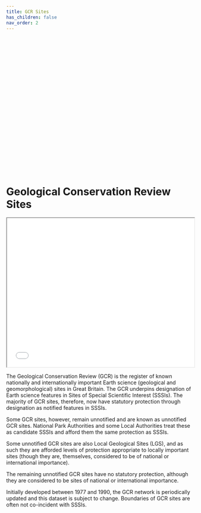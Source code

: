```yaml
---
title: GCR Sites
has_children: false
nav_order: 2
---
```


<div style = "height: 360px" id="map"></div>
<script>
	const map = L.map('map').setView([51.13, -3.10], 9);

	const tiles = L.tileLayer('https://tile.openstreetmap.org/{z}/{x}/{y}.png', {
		maxZoom: 19,
		attribution: '&copy; <a href="http://www.openstreetmap.org/copyright">OpenStreetMap</a>'
	}).addTo(map);
	map.addControl(new L.Control.Fullscreen());
	L.control.mousePosition().addTo(map);
 </script>
 
# Geological Conservation Review Sites

<iframe src="[demo_iframe.htm](https://dorsetgeology.github.io/gcr-csv/)" style="height:400px; width:100%;" title="Dorset GCR Sites"></iframe>

The Geological Conservation Review (GCR) is the register of known nationally and internationally important Earth science (geological and geomorphological) sites in Great Britain. The GCR underpins designation of Earth science features in Sites of Special Scientific Interest (SSSIs). The majority of GCR sites, therefore, now have statutory protection through designation as notified features in SSSIs.

Some GCR sites, however, remain unnotified and are known as unnotified GCR sites. National Park Authorities and some Local Authorities treat these as candidate SSSIs and afford them the same protection as SSSIs.

Some unnotified GCR sites are also Local Geological Sites (LGS), and as such they are afforded levels of protection appropriate to locally important sites (though they are, themselves, considered to be of national or international importance).

The remaining unnotified GCR sites have no statutory protection, although they are considered to be sites of national or international importance.

Initially developed between 1977 and 1990, the GCR network is periodically updated and this dataset is subject to change. Boundaries of GCR sites are often not co-incident with SSSIs.
